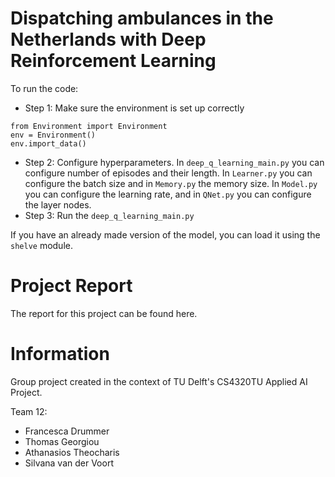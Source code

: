 # Dispatching ambulances in the Netherlands with Deep Reinforcement Learning

To run the code:

- Step 1: Make sure the environment is set up correctly
```
from Environment import Environment
env = Environment()
env.import_data()
```

- Step 2: Configure hyperparameters. In `deep_q_learning_main.py` you can configure number of episodes and their length. In `Learner.py` you can configure the batch size and in `Memory.py` the memory size. In `Model.py` you can configure the learning rate, and in `QNet.py` you can configure the layer  nodes.
- Step 3: Run the `deep_q_learning_main.py`

If you have an already made version of the model, you can load it using the `shelve` module.

# Project Report

The report for this project can be found here.

# Information

Group project created in the context of TU Delft's CS4320TU Applied AI Project.

Team 12:

- Francesca Drummer
- Thomas Georgiou
- Athanasios Theocharis
- Silvana van der Voort
